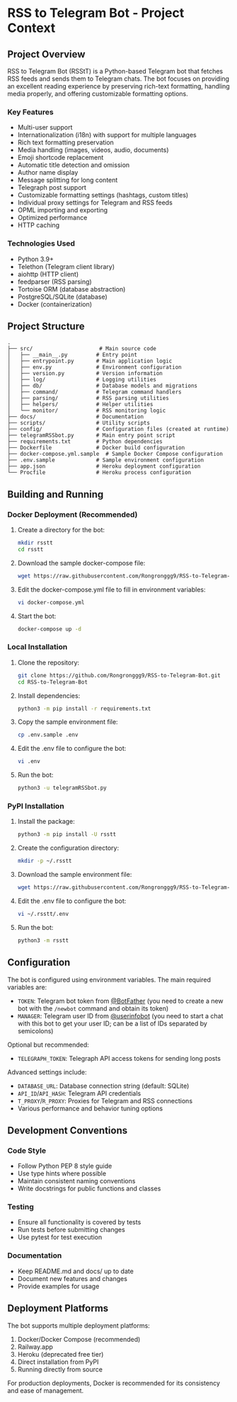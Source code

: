 # RSS to Telegram Bot - Project Context

## Project Overview

RSS to Telegram Bot (RSStT) is a Python-based Telegram bot that fetches RSS feeds and sends them to Telegram chats. The bot focuses on providing an excellent reading experience by preserving rich-text formatting, handling media properly, and offering customizable formatting options.

### Key Features
- Multi-user support
- Internationalization (i18n) with support for multiple languages
- Rich text formatting preservation
- Media handling (images, videos, audio, documents)
- Emoji shortcode replacement
- Automatic title detection and omission
- Author name display
- Message splitting for long content
- Telegraph post support
- Customizable formatting settings (hashtags, custom titles)
- Individual proxy settings for Telegram and RSS feeds
- OPML importing and exporting
- Optimized performance
- HTTP caching

### Technologies Used
- Python 3.9+
- Telethon (Telegram client library)
- aiohttp (HTTP client)
- feedparser (RSS parsing)
- Tortoise ORM (database abstraction)
- PostgreSQL/SQLite (database)
- Docker (containerization)

## Project Structure

```
.
├── src/                     # Main source code
│   ├── __main__.py         # Entry point
│   ├── entrypoint.py       # Main application logic
│   ├── env.py              # Environment configuration
│   ├── version.py          # Version information
│   ├── log/                # Logging utilities
│   ├── db/                 # Database models and migrations
│   ├── command/            # Telegram command handlers
│   ├── parsing/            # RSS parsing utilities
│   ├── helpers/            # Helper utilities
│   └── monitor/            # RSS monitoring logic
├── docs/                   # Documentation
├── scripts/                # Utility scripts
├── config/                 # Configuration files (created at runtime)
├── telegramRSSbot.py       # Main entry point script
├── requirements.txt        # Python dependencies
├── Dockerfile              # Docker build configuration
├── docker-compose.yml.sample  # Sample Docker Compose configuration
├── .env.sample             # Sample environment configuration
├── app.json                # Heroku deployment configuration
└── Procfile                # Heroku process configuration
```

## Building and Running

### Docker Deployment (Recommended)
1. Create a directory for the bot:
   ```bash
   mkdir rsstt
   cd rsstt
   ```
2. Download the sample docker-compose file:
   ```bash
   wget https://raw.githubusercontent.com/Rongronggg9/RSS-to-Telegram-Bot/dev/docker-compose.yml.sample -O docker-compose.yml
   ```
3. Edit the docker-compose.yml file to fill in environment variables:
   ```bash
   vi docker-compose.yml
   ```
4. Start the bot:
   ```bash
   docker-compose up -d
   ```

### Local Installation
1. Clone the repository:
   ```bash
   git clone https://github.com/Rongronggg9/RSS-to-Telegram-Bot.git
   cd RSS-to-Telegram-Bot
   ```
2. Install dependencies:
   ```bash
   python3 -m pip install -r requirements.txt
   ```
3. Copy the sample environment file:
   ```bash
   cp .env.sample .env
   ```
4. Edit the .env file to configure the bot:
   ```bash
   vi .env
   ```
5. Run the bot:
   ```bash
   python3 -u telegramRSSbot.py
   ```

### PyPI Installation
1. Install the package:
   ```bash
   python3 -m pip install -U rsstt
   ```
2. Create the configuration directory:
   ```bash
   mkdir -p ~/.rsstt
   ```
3. Download the sample environment file:
   ```bash
   wget https://raw.githubusercontent.com/Rongronggg9/RSS-to-Telegram-Bot/dev/.env.sample -O ~/.rsstt/.env
   ```
4. Edit the .env file to configure the bot:
   ```bash
   vi ~/.rsstt/.env
   ```
5. Run the bot:
   ```bash
   python3 -m rsstt
   ```

## Configuration

The bot is configured using environment variables. The main required variables are:

- `TOKEN`: Telegram bot token from [@BotFather](https://t.me/BotFather) (you need to create a new bot with the `/newbot` command and obtain its token)
- `MANAGER`: Telegram user ID from [@userinfobot](https://t.me/userinfobot) (you need to start a chat with this bot to get your user ID; can be a list of IDs separated by semicolons)

Optional but recommended:
- `TELEGRAPH_TOKEN`: Telegraph API access tokens for sending long posts

Advanced settings include:
- `DATABASE_URL`: Database connection string (default: SQLite)
- `API_ID`/`API_HASH`: Telegram API credentials
- `T_PROXY`/`R_PROXY`: Proxies for Telegram and RSS connections
- Various performance and behavior tuning options

## Development Conventions

### Code Style
- Follow Python PEP 8 style guide
- Use type hints where possible
- Maintain consistent naming conventions
- Write docstrings for public functions and classes

### Testing
- Ensure all functionality is covered by tests
- Run tests before submitting changes
- Use pytest for test execution

### Documentation
- Keep README.md and docs/ up to date
- Document new features and changes
- Provide examples for usage

## Deployment Platforms

The bot supports multiple deployment platforms:
1. Docker/Docker Compose (recommended)
2. Railway.app
3. Heroku (deprecated free tier)
4. Direct installation from PyPI
5. Running directly from source

For production deployments, Docker is recommended for its consistency and ease of management.